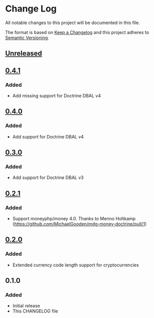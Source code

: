 # Change Log
All notable changes to this project will be documented in this file.

The format is based on [Keep a Changelog](http://keepachangelog.com/)
and this project adheres to [Semantic Versioning](http://semver.org/).

## [Unreleased]

## [0.4.1]
### Added
- Add missing support for Doctrine DBAL v4

## [0.4.0]
### Added
- Add support for Doctrine DBAL v4

## [0.3.0]
### Added
- Add support for Doctrine DBAL v3

## [0.2.1]
### Added
- Support moneyphp/money 4.0. Thanks to Menno Holtkamp (https://github.com/MichaelGooden/mdg-money-doctrine/pull/1)

## [0.2.0]
### Added
- Extended currency code length support for cryptocurrencies

## 0.1.0
### Added
- Initial release
- This CHANGELOG file

[0.2.0]: https://github.com/MichaelGooden/mdg-money-doctrine/compare/0.1.0...0.2.0
[0.2.1]: https://github.com/MichaelGooden/mdg-money-doctrine/compare/0.2.0...0.2.1
[0.3.0]: https://github.com/MichaelGooden/mdg-money-doctrine/compare/0.2.1...0.3.0
[0.4.0]: https://github.com/MichaelGooden/mdg-money-doctrine/compare/0.3.0...0.4.0
[0.4.1]: https://github.com/MichaelGooden/mdg-money-doctrine/compare/0.4.0...0.4.1
[Unreleased]: https://github.com/MichaelGooden/mdg-money-doctrine/compare/0.4.1...HEAD
